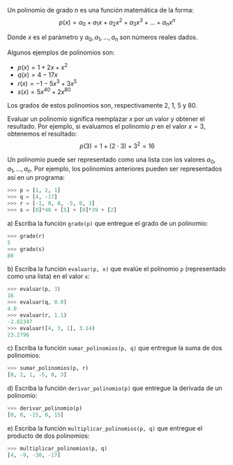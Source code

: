 Un polinomio de grado $n$
es una función matemática de la forma:
$$p(x) = a_{0} + a_{1}x + a_{2}x^{2} + a_{3}x^{3} + \ldots + a_{n}x^{n}$$

Donde $x$ es el parámetro y $a_{0}, a_{1}, \ldots, a_{n}$ son números reales dados.

Algunos ejemplos de polinomios son:
* $p(x) = 1 + 2x + x^2$
* $q(x) = 4 - 17x$
* $r(x) = -1 -5x^3 + 3x^5$
* $s(x) = 5x^{40} + 2x^{80}$

Los grados de estos polinomios son, respectivamente 2, 1, 5 y 80.

Evaluar un polinomio significa reemplazar $x$ por un valor y obtener el resultado.
Por ejemplo, si evaluamos el polinomio $p$ en el valor $x=3$, obtenemos el resultado:
$$p(3) = 1 + (2\cdot3) + 3^2 = 16$$


Un polinomio puede ser representado como una lista con los valores $a_{0}, a_{1}, \ldots, a_{n}$.
Por ejemplo, los polinomios anteriores pueden ser representados así en un programa:

```python
>>> p = [1, 2, 1]
>>> q = [4, -17]
>>> r = [-1, 0, 0, -5, 0, 3]
>>> s = [0]*40 + [5] + [0]*39 + [2]
```

a) Escriba la función `grado(p)` que entregue el grado de un polinomio:
```python
>>> grado(r)
5
>>> grado(s)
80
```

b) Escriba la función `evaluar(p, x)` que evalúe el polinomio `p` (representado
como una lista) en el valor `x`:
```python
>>> evaluar(p, 3)
16
>>> evaluar(q, 0.0)
4.0
>>> evaluar(r, 1.1)
-2.82347
>>> evaluar([4, 3, 1], 3.14)
23.2796
```

c) Escriba la función `sumar_polinomios(p, q)` que entregue la suma de dos polinomios:
```python
>>> sumar_polinomios(p, r)
[0, 2, 1, -5, 0, 3]
```

d) Escriba la función `derivar_polinomio(p)` que entregue la derivada de un polinomio:
```python
>>> derivar_polinomio(p)
[0, 0, -15, 0, 15]
```

e) Escriba la función `multiplicar_polinomios(p, q)` que entregue el producto de dos polinomios:
```python
>>> multiplicar_polinomios(p, q)
[4, -9, -30, -17]
```
